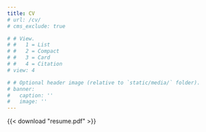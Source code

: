 ```yaml
---
title: CV
# url: /cv/
# cms_exclude: true

# # View.
# #   1 = List
# #   2 = Compact
# #   3 = Card
# #   4 = Citation
# view: 4

# # Optional header image (relative to `static/media/` folder).
# banner:
#   caption: ''
#   image: ''
---
```



{{< download "resume.pdf" >}}

<!-- [Download PDF](resume.pdf) -->


